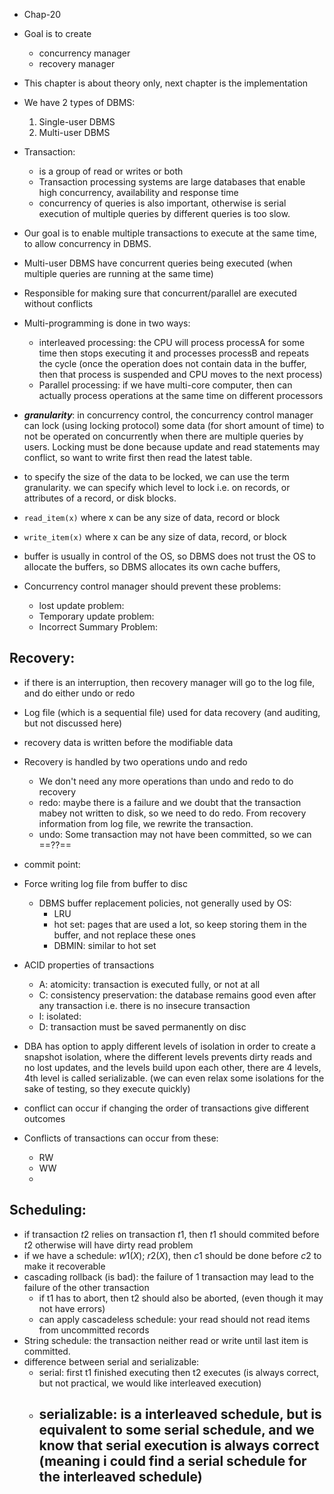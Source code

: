 - Chap-20

- Goal is to create 
	- concurrency manager
	- recovery manager

- This chapter is about theory only, next chapter is the implementation
- We have 2 types of DBMS:
	1) Single-user DBMS
	2) Multi-user DBMS

- Transaction: 
	- is a group of read or writes or both
	- Transaction processing systems are large databases that enable high concurrency, availability and response time
	- concurrency of queries is also important, otherwise is serial execution of multiple queries by different queries is too slow.

- Our goal is to enable multiple transactions to execute at the same time, to allow concurrency in DBMS.

- Multi-user DBMS have concurrent queries being executed (when multiple queries are running at the same time)
- Responsible for making sure that concurrent/parallel are executed without conflicts
- Multi-programming is done in two ways:
	- interleaved processing: the CPU will process processA for some time then stops executing it and processes processB and repeats the cycle (once the operation does not contain data in the buffer, then that process is suspended and CPU moves to the next process)
	- Parallel processing: if we have multi-core computer, then can actually process operations at the same time on different processors

- ***granularity***: in concurrency control, the concurrency control manager can lock (using locking protocol) some data (for short amount of time) to not be operated on concurrently when there are multiple queries by users. Locking must be done because update and read statements may conflict, so want to write first then read the latest table.
- to specify the size of the data to be locked, we can use the term granularity. we can specify which level to lock i.e. on records, or attributes of a record, or disk blocks.

- `read_item(x)` where x can be any size of data, record or block
- `write_item(x)` where x can be any size of data, record, or block

- buffer is usually in control of the OS, so DBMS does not trust the OS to allocate the buffers, so DBMS allocates its own cache buffers, 

- Concurrency control manager should prevent these problems:
	- lost update problem: 
	- Temporary update problem: 
	- Incorrect Summary Problem: 
## Recovery:
- if there is an interruption, then recovery manager will go to the log file, and do either undo or redo
- Log file (which is a sequential file) used for data recovery (and auditing, but not discussed here)
- recovery data is written before the modifiable data
- Recovery is handled by two operations undo and redo
	- We don't need any more operations than undo and redo to do recovery
	- redo: maybe there is a failure and we doubt that the transaction mabey not written to disk, so we need to do redo. From recovery information from log file, we rewrite the transaction.
	- undo: Some transaction may not have been committed, so we can ==??==
- commit point:
- Force writing log file from buffer to disc
	- DBMS buffer replacement policies, not generally used by OS:
		- LRU
		- hot set: pages that are used a lot, so keep storing them in the buffer, and not replace these ones
		- DBMIN: similar to hot set

- ACID properties of transactions
	- A: atomicity: transaction is executed fully, or not at all
	- C: consistency preservation: the database remains good even after any transaction i.e. there is no insecure transaction
	- I: isolated: 
	- D: transaction must be saved permanently on disc
- DBA has option to apply different levels of isolation in order to create a snapshot isolation, where the different levels prevents dirty reads and no lost updates, and the levels build upon each other, there are 4 levels, 4th level is called serializable. (we can even relax some isolations for the sake of testing, so they execute quickly)

- conflict can occur if changing the order of transactions give different outcomes
- Conflicts of transactions can occur from these:
	- RW
	- WW
	- 
## Scheduling:
- if transaction $t2$ relies on transaction $t1$, then $t1$ should commited before $t2$ otherwise will have dirty read problem
- if we have a schedule: $w1(X)$; $r2(X)$, then $c1$ should be done before $c2$ to make it recoverable
- cascading rollback (is bad): the failure of 1 transaction may lead to the failure of the other transaction 
	- if t1 has to abort, then t2 should also be aborted, (even though it may not have errors)
	- can apply cascadeless schedule: your read should not read items from uncommitted records
- String schedule: the transaction neither read or write until last item is committed.
- difference between serial and serializable:
	- serial: first t1 finished executing then t2 executes (is always correct, but not practical, we would like interleaved execution)
	- serializable: is a interleaved schedule, but is equivalent to some serial schedule, and we know that serial execution is always correct (meaning i could find a serial schedule for the interleaved schedule)
		- 